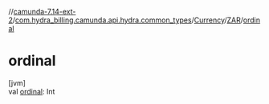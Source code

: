 //[camunda-7.14-ext-2](../../../../index.md)/[com.hydra_billing.camunda.api.hydra.common_types](../../index.md)/[Currency](../index.md)/[ZAR](index.md)/[ordinal](ordinal.md)

# ordinal

[jvm]\
val [ordinal](ordinal.md): Int
